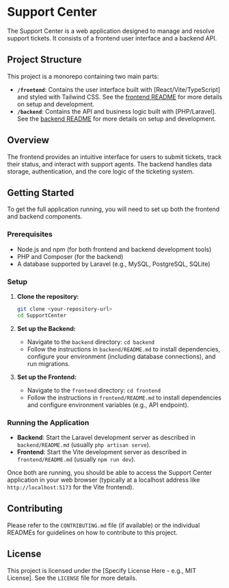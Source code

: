 # Support Center

The Support Center is a web application designed to manage and resolve support tickets. It consists of a frontend user interface and a backend API.

## Project Structure

This project is a monorepo containing two main parts:

- **`/frontend`**: Contains the user interface built with [React/Vite/TypeScript] and styled with Tailwind CSS. See the [frontend README](./frontend/README.md) for more details on setup and development.
- **`/backend`**: Contains the API and business logic built with [PHP/Laravel]. See the [backend README](./backend/README.md) for more details on setup and development.

## Overview

The frontend provides an intuitive interface for users to submit tickets, track their status, and interact with support agents. The backend handles data storage, authentication, and the core logic of the ticketing system.

## Getting Started

To get the full application running, you will need to set up both the frontend and backend components.

### Prerequisites

- Node.js and npm (for both frontend and backend development tools)
- PHP and Composer (for the backend)
- A database supported by Laravel (e.g., MySQL, PostgreSQL, SQLite)

### Setup

1.  **Clone the repository:**

    ```bash
    git clone <your-repository-url>
    cd SupportCenter
    ```

2.  **Set up the Backend:**

    - Navigate to the `backend` directory: `cd backend`
    - Follow the instructions in `backend/README.md` to install dependencies, configure your environment (including database connections), and run migrations.

3.  **Set up the Frontend:**
    - Navigate to the `frontend` directory: `cd frontend`
    - Follow the instructions in `frontend/README.md` to install dependencies and configure environment variables (e.g., API endpoint).

### Running the Application

- **Backend**: Start the Laravel development server as described in `backend/README.md` (usually `php artisan serve`).
- **Frontend**: Start the Vite development server as described in `frontend/README.md` (usually `npm run dev`).

Once both are running, you should be able to access the Support Center application in your web browser (typically at a localhost address like `http://localhost:5173` for the Vite frontend).

## Contributing

Please refer to the `CONTRIBUTING.md` file (if available) or the individual READMEs for guidelines on how to contribute to this project.

## License

This project is licensed under the [Specify License Here - e.g., MIT License]. See the `LICENSE` file for more details.
